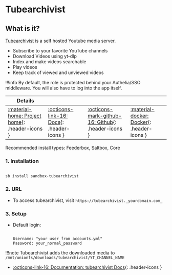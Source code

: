 # Tubearchivist

## What is it?

[Tubearchivist](https://www.tubearchivist.com/) is a self hosted Youtube media server.

- Subscribe to your favorite YouTube channels
- Download Videos using yt-dlp
- Index and make videos searchable
- Play videos
- Keep track of viewed and unviewed videos

!!!info
    By default, the role is protected behind your Authelia/SSO middleware. You will also have to log into the app itself.

| Details     |             |             |             |
|-------------|-------------|-------------|-------------|
| [:material-home: Project home](https://www.tubearchivist.com/){: .header-icons } | [:octicons-link-16: Docs](https://github.com/tubearchivist/tubearchivist/wiki){: .header-icons } | [:octicons-mark-github-16: Github](https://github.com/tubearchivist/tubearchivist){: .header-icons } | [:material-docker: Docker](https://hub.docker.com/r/bbilly1/tubearchivist){: .header-icons }|

Recommended install types: Feederbox, Saltbox, Core

### 1. Installation

``` shell

sb install sandbox-tubearchivist

```

### 2. URL

- To access tubearchivist, visit `https://tubearchivist._yourdomain.com_`

### 3. Setup

- Default login:

  ``` { .yaml}

  Username: "your user from accounts.yml"
  Password: your_normal_password

  ```

!!!note
   Tubearchivist adds the downloaded media to `/mnt/unionfs/downloads/tubearchivist/YT_CHANNEL_NAME`

- [:octicons-link-16: Documentation: tubearchivist Docs](https://github.com/tubearchivist/tubearchivist/wiki){: .header-icons }
